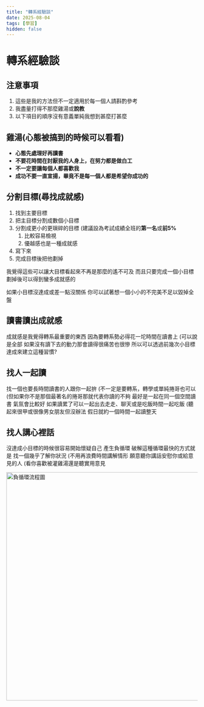 ```yaml
---
title: "轉系經驗談"
date: 2025-08-04
tags: [學習]
hidden: false
---
```




# 轉系經驗談

## 注意事項
1. 這些是我的方法但不一定適用於每一個人請斟酌參考
2. 我盡量打得不那麼雞湯或**說教**
3. 以下項目的順序沒有意義單純我想到甚麼打甚麼

## 雞湯(心態被搞到的時候可以看看)

* **心態先處理好再讀書**
* **不要花時間在討厭我的人身上，在努力都是做白工**
* **不一定要讓每個人都喜歡我**
* **成功不要一直宣揚，畢竟不是每一個人都是希望你成功的**

## 分割目標(尋找成就感)
1. 找到主要目標
2. 把主目標分割成數個小目標
3. 分割成更小的更瑣碎的目標
    (建議設為考試成績全班的**第一名**或**前5%**
    1. 比較容易檢視
    2. 優越感也是一種成就感
4. 寫下來
5. 完成目標後把他劃掉

我覺得這些可以讓大目標看起來不再是那麼的遙不可及
而且只要完成一個小目標劃掉後可以得到蠻多成就感的

如果小目標沒達成或差一點沒關係
你可以試著想一個小小的不完美不足以毀掉全盤

## 讀書讀出成就感
成就感是我覺得轉系最重要的東西
因為要轉系勢必得花一坨時間在讀書上
(可以說是全部
如果沒有讀下去的動力那會讀得很痛苦也很慘
所以可以透過前幾次小目標達成來建立這種習慣?

## 找人一起讀
找一個也要長時間讀書的人跟你一起拚
(不一定是要轉系，轉學或單純捲哥也可以
(但如果你不是那個最著名的捲哥那就代表你讀的不夠
最好是一起在同一個空間讀書
氣氛會比較好
如果讀累了可以一起出去走走、聊天或是吃飯時間一起吃飯
(聽起來很甲或很像男女朋友但沒辦法
假日就約一個時間一起讀整天

## 找人講心裡話
沒達成小目標的時候很容易開始懷疑自己
產生負循環
破解這種循環最快的方式就是
找一個幾乎了解你狀況
(不用再浪費時間講解情形
願意聽你講話安慰你或給意見的人
(看你喜歡被灌雞湯還是聽實用意見

<img src="{{ site.baseurl }}/picture/change_1.png" alt="負循環流程圖" width="600">
<!-- 
```flow

st=>start: 考試
bad=>operation: 考試考不好
goal=>operation: 沒達成目標
feel=>operation: 覺得讀書沒用
no_motivation=>operation: 不想讀書 / 讀不下書
worse=>operation: 準備狀態更差
loop=>condition: 去找人傾訴情緒

st(left)->bad->goal->feel->no_motivation(right)->loop
loop(no)->bad

```

-->